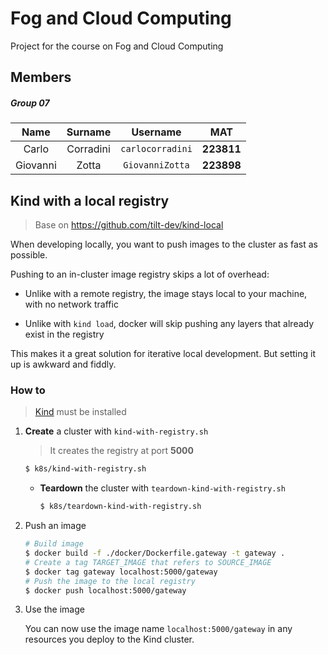 # Fog and Cloud Computing

Project for the course on Fog and Cloud Computing

## Members

##### Group 07

|   Name   |  Surname  |     Username     |    MAT     |
| :------: | :-------: | :--------------: | :--------: |
|  Carlo   | Corradini | `carlocorradini` | **223811** |
| Giovanni |   Zotta   | `GiovanniZotta`  | **223898** |

## Kind with a local registry

> Base on <https://github.com/tilt-dev/kind-local>

When developing locally, you want to push images to the cluster as fast as possible.

Pushing to an in-cluster image registry skips a lot of overhead:

- Unlike with a remote registry, the image stays local to your machine, with no network traffic

- Unlike with `kind load`, docker will skip pushing any layers that already exist in the registry

This makes it a great solution for iterative local development. But setting it up is awkward and fiddly.

### How to

> [Kind](https://github.com/kubernetes-sigs/kind) must be installed

1. **Create** a cluster with `kind-with-registry.sh`

   > It creates the registry at port **5000**

   ```bash
   $ k8s/kind-with-registry.sh
   ```

   - **Teardown** the cluster with `teardown-kind-with-registry.sh`

     ```bash
     $ k8s/teardown-kind-with-registry.sh
     ```

2. Push an image

   ```bash
   # Build image
   $ docker build -f ./docker/Dockerfile.gateway -t gateway .
   # Create a tag TARGET_IMAGE that refers to SOURCE_IMAGE
   $ docker tag gateway localhost:5000/gateway
   # Push the image to the local registry
   $ docker push localhost:5000/gateway
   ```

3. Use the image

   You can now use the image name `localhost:5000/gateway` in any resources you deploy to the Kind cluster.
